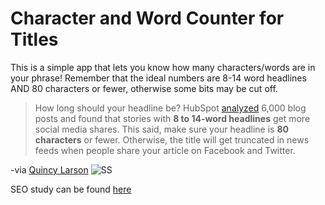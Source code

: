 # Character and Word Counter for Titles

This is a simple app that lets you know how many characters/words are in your phrase! Remember that the ideal numbers are 8-14 word headlines AND 80 characters or fewer, otherwise some bits may be cut off. 

> How long should your headline be? HubSpot [analyzed](http://blog.hubspot.com/marketing/seo-social-media-study#sm.00000z83pnwr7kdwxvrrsinzxyr7l) 6,000 blog posts and found that stories with **8 to 14-word headlines** get more social  media shares.
This said, make sure your headline is **80 characters** or fewer. Otherwise, the title will get truncated in news feeds when people share your article on Facebook and Twitter.

-via [Quincy Larson](https://medium.freecodecamp.org/how-to-write-medium-stories-people-will-actually-read-92e58a27c8d8) 
![SS](http://i.imgur.com/wy8FPmM.png)

SEO study can be found [here](https://blog.hubspot.com/marketing/seo-social-media-study#sm.00000z83pnwr7kdwxvrrsinzxyr7l)

